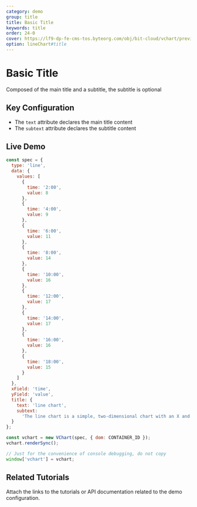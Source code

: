 ```yaml
---
category: demo
group: title
title: Basic Title
keywords: title
order: 24-0
cover: https://lf9-dp-fe-cms-tos.byteorg.com/obj/bit-cloud/vchart/preview/title/basic-title.png
option: lineChart#title
---
```


# Basic Title

Composed of the main title and a subtitle, the subtitle is optional

## Key Configuration

- The `text` attribute declares the main title content
- The `subtext` attribute declares the subtitle content

## Live Demo

```javascript livedemo
const spec = {
  type: 'line',
  data: {
    values: [
      {
        time: '2:00',
        value: 8
      },
      {
        time: '4:00',
        value: 9
      },
      {
        time: '6:00',
        value: 11
      },
      {
        time: '8:00',
        value: 14
      },
      {
        time: '10:00',
        value: 16
      },
      {
        time: '12:00',
        value: 17
      },
      {
        time: '14:00',
        value: 17
      },
      {
        time: '16:00',
        value: 16
      },
      {
        time: '18:00',
        value: 15
      }
    ]
  },
  xField: 'time',
  yField: 'value',
  title: {
    text: 'line chart',
    subtext:
      'The line chart is a simple, two-dimensional chart with an X and Y axis, each point representing a single value.'
  }
};

const vchart = new VChart(spec, { dom: CONTAINER_ID });
vchart.renderSync();

// Just for the convenience of console debugging, do not copy
window['vchart'] = vchart;
```

## Related Tutorials

Attach the links to the tutorials or API documentation related to the demo configuration.
